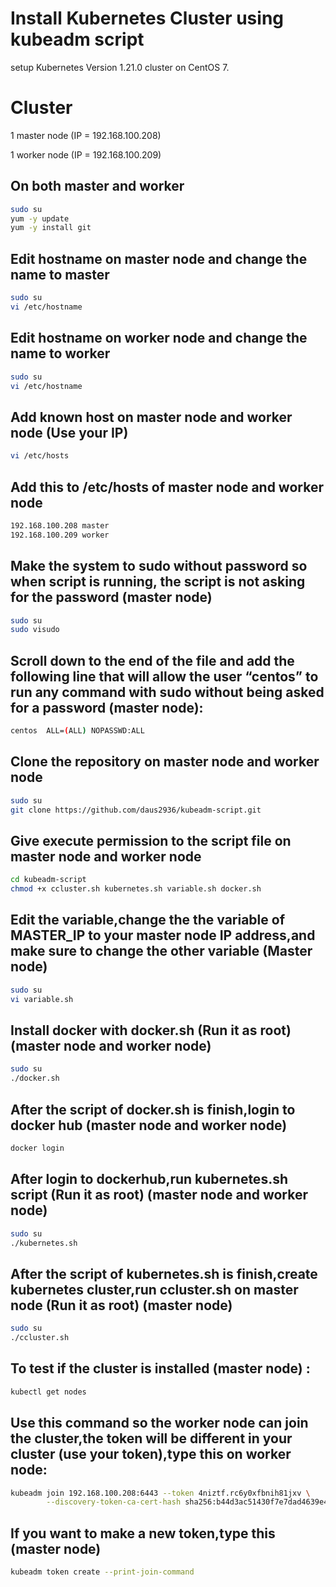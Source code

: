 # Install Kubernetes Cluster using kubeadm script
setup Kubernetes Version 1.21.0 cluster on CentOS 7.

# Cluster
1 master node (IP = 192.168.100.208)

1 worker node (IP = 192.168.100.209)

## On both master and worker
```bash
sudo su
yum -y update
yum -y install git
```

## Edit hostname on master node and change the name to master
```bash
sudo su
vi /etc/hostname
```

## Edit hostname on worker node and change the name to worker
```bash
sudo su
vi /etc/hostname
```

## Add known host on master node and worker node (Use your IP)
```bash
vi /etc/hosts
```
## Add this to /etc/hosts of master node and worker node
```bash
192.168.100.208 master
192.168.100.209 worker
```

## Make the system to sudo without password so when script is running, the script is not asking for the password (master node)
```bash
sudo su
sudo visudo
```
## Scroll down to the end of the file and add the following line that will allow the user “centos” to run any command with sudo without being asked for a password (master node):
```bash
centos  ALL=(ALL) NOPASSWD:ALL
```
## Clone the repository on master node and worker node
```bash
sudo su
git clone https://github.com/daus2936/kubeadm-script.git
```
## Give execute permission to the script file on master node and worker node
```bash
cd kubeadm-script
chmod +x ccluster.sh kubernetes.sh variable.sh docker.sh
```

## Edit the variable,change the the variable of MASTER_IP to your master node IP address,and make sure to change the other variable (Master node)
```bash
sudo su
vi variable.sh
```

## Install docker with docker.sh (Run it as root) (master node and worker node)
```bash
sudo su
./docker.sh
```

## After the script of docker.sh is finish,login to docker hub (master node and worker node)
```bash
docker login
```

## After login to dockerhub,run kubernetes.sh script (Run it as root) (master node and worker node)
```bash
sudo su
./kubernetes.sh
```

## After the script of kubernetes.sh is finish,create kubernetes cluster,run ccluster.sh on master node (Run it as root) (master node)
```bash
sudo su
./ccluster.sh
```

## To test if the cluster is installed (master node) :
```bash
kubectl get nodes
```
## Use this command so the worker node can join the cluster,the token will be different in your cluster (use your token),type this on worker node:
```bash
kubeadm join 192.168.100.208:6443 --token 4niztf.rc6y0xfbnih81jxv \
        --discovery-token-ca-cert-hash sha256:b44d3ac51430f7e7dad4639e4a8eeb5f3f03769ed8319c26e437ff49915659d7
```

## If you want to make a new token,type this (master node)
```bash
kubeadm token create --print-join-command
```